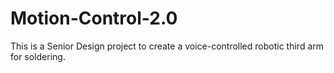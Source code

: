 # Motion-Control-2.0
This is a Senior Design project to create a voice-controlled robotic third arm for soldering.
